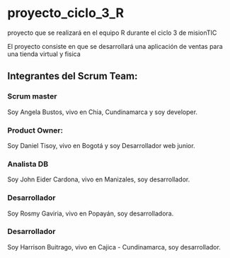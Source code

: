 # proyecto_ciclo_3_R
proyecto que se realizará en el equipo R durante el ciclo 3 de misionTIC


El proyecto consiste en que se desarrollará una aplicación de ventas para una tienda virtual y fisica

## Integrantes del Scrum Team: 

### Scrum master
Soy Angela Bustos, vivo en Chia, Cundinamarca y soy developer.
### Product Owner:
Soy Daniel Tisoy, vivo en Bogotá y soy Desarrollador web junior.

### Analista DB
Soy John Eider Cardona, vivo en Manizales, soy desarrollador.

### Desarrollador
Soy Rosmy Gaviria, vivo en Popayán, soy desarrolladora.  

### Desarrollador
Soy Harrison Buitrago, vivo en Cajica - Cundinamarca, soy desarrollador. 
